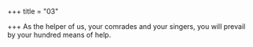 +++
title = "03"

+++
As the helper of us, your comrades and your singers,
you will prevail by your hundred means of help.